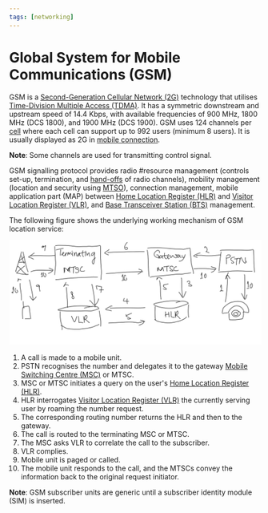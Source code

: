 ```yaml
---
tags: [networking]
---
```


# Global System for Mobile Communications (GSM)

GSM is a [Second-Generation Cellular Network (2G)](202303311222.md) technology
that utilises [Time-Division Multiple Access (TDMA)](202303301637.md). It has a
symmetric downstream and upstream speed of 14.4 Kbps, with available frequencies
of 900 MHz, 1800 MHz (DCS 1800), and 1900 MHz (DCS 1900). GSM uses 124 channels
per [cell](202303292214.md) where each cell can support up to 992 users (minimum
8 users). It is usually displayed as 2G in [mobile connection](202303292147.md). 

**Note**: Some channels are used for transmitting control signal.

GSM signalling protocol provides radio #resource management (controls set-up,
termination, and [hand-offs](202305111947.md) of radio channels), mobility
management (location and security using [MTSO](202305111959.md)), connection
management, mobile application part (MAP) between [Home Location Register (HLR)](202303312031.md)
and [Visitor Location Register (VLR)](202303312030.md), and
[Base Transceiver Station (BTS)](202305162145.md) management.

The following figure shows the underlying working mechanism of GSM location
service:

![GSM location service procedures](pic/gsm-procedures.png)

1. A call is made to a mobile unit.
2. PSTN recognises the number and delegates it to the gateway [Mobile Switching Centre (MSC)](202303312023.md)
   or MTSC.
3. MSC or MTSC initiates a query on the user's [Home Location Register (HLR)](202303312031.md).
4. HLR interrogates [Visitor Location Register (VLR)](202303312030.md) the
   currently serving user by roaming the number request.
5. The corresponding routing number returns the HLR and then to the gateway.
6. The call is routed to the terminating MSC or MTSC.
7. The MSC asks VLR to correlate the call to the subscriber.
8. VLR complies.
9. Mobile unit is paged or called.
10. The mobile unit responds to the call, and the MTSCs convey the information
    back to the original request initiator.

**Note**: GSM subscriber units are generic until a subscriber identity module
(SIM) is inserted.
